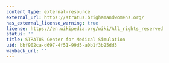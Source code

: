 ```yaml
---
content_type: external-resource
external_url: https://stratus.brighamandwomens.org/
has_external_license_warning: true
license: https://en.wikipedia.org/wiki/All_rights_reserved
status: ''
title: STRATUS Center for Medical Simulation
uid: bbf902ca-d697-4f51-99d5-a0b1f3b25dd3
wayback_url: ''
---
```

